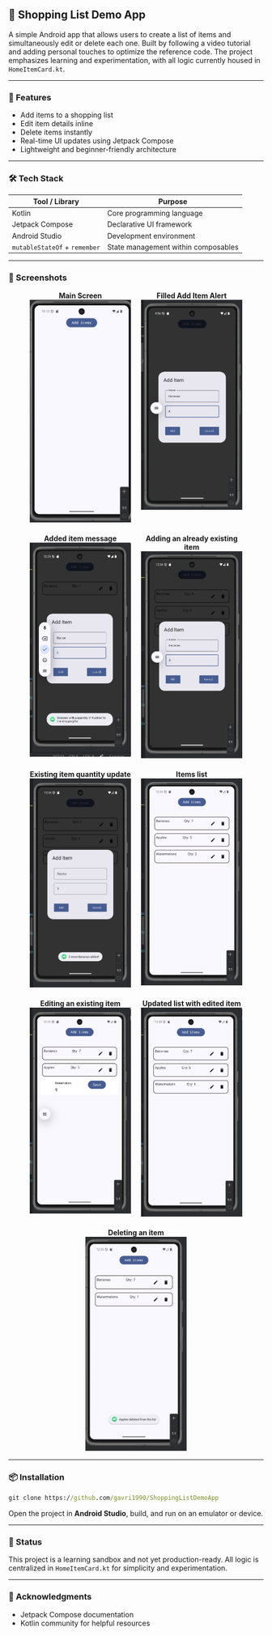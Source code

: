 ## 📱 Shopping List Demo App

A simple Android app that allows users to create a list of items and simultaneously edit or delete each one. Built by following a video tutorial and adding personal touches to optimize the reference code. The project emphasizes learning and experimentation, with all logic currently housed in `HomeItemCard.kt`.

---

### 🚀 Features

- Add items to a shopping list
- Edit item details inline
- Delete items instantly
- Real-time UI updates using Jetpack Compose
- Lightweight and beginner-friendly architecture

---

### 🛠️ Tech Stack

| Tool / Library                | Purpose                             |
|-------------------------------|-------------------------------------|
| Kotlin                        | Core programming language           |
| Jetpack Compose               | Declarative UI framework            |
| Android Studio                | Development environment             |
| `mutableStateOf` + `remember` | State management within composables |

---

### 📸 Screenshots

<div style="display: flex; flex-wrap: wrap; justify-content: center; gap: 20px;">
  <div style="width: 200px; text-align: center;">
    <div><strong>Main Screen</strong></div>
    <img src="demoImages/screenshot1.png" alt="Main Screen" width="200"/>
  </div>
  <div style="width: 200px; text-align: center;">
    <div><strong>Filled Add Item Alert</strong></div>
    <img src="demoImages/screenshot2.png" alt="Filled Add Item Alert" width="200"/>
  </div>
  <div style="width: 200px; text-align: center;">
    <div><strong>Added item message</strong></div>
    <img src="demoImages/screenshot3.png" alt="Added item message" width="200"/>
  </div>
  <div style="width: 200px; text-align: center;">
    <div><strong>Adding an already existing item</strong></div>
    <img src="demoImages/screenshot4.png" alt="Adding an already existing item" width="200"/>
  </div>
  <div style="width: 200px; text-align: center;">
    <div><strong>Existing item quantity update</strong></div>
    <img src="demoImages/screenshot5.png" alt="Existing item quantity update" width="200"/>
  </div>
  <div style="width: 200px; text-align: center;">
    <div><strong>Items list</strong></div>
    <img src="demoImages/screenshot6.png" alt="Items list" width="200"/>
  </div>
  <div style="width: 200px; text-align: center;">
    <div><strong>Editing an existing item</strong></div>
    <img src="demoImages/screenshot7.png" alt="Editing an existing item" width="200"/>
  </div>
  <div style="width: 200px; text-align: center;">
    <div><strong>Updated list with edited item</strong></div>
    <img src="demoImages/screenshot8.png" alt="Updated list with edited item" width="200"/>
  </div>
  <div style="width: 200px; text-align: center;">
    <div><strong>Deleting an item</strong></div>
    <img src="demoImages/screenshot9.png" alt="Deleting an item" width="200"/>
  </div>
</div>

---

### 📦 Installation

```cmd
git clone https://github.com/gavri1990/ShoppingListDemoApp
```

Open the project in **Android Studio**, build, and run on an emulator or device.

---

### 🧪 Status

This project is a learning sandbox and not yet production-ready. All logic is centralized in `HomeItemCard.kt` for simplicity and experimentation.

---

### 🙌 Acknowledgments

- Jetpack Compose documentation
- Kotlin community for helpful resources
